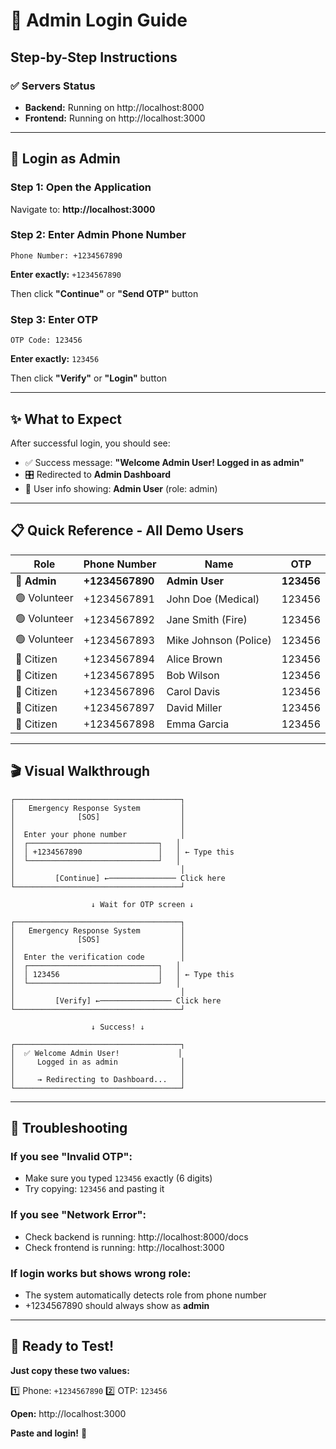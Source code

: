 # 🔐 Admin Login Guide

## Step-by-Step Instructions

### ✅ Servers Status
- **Backend:** Running on http://localhost:8000
- **Frontend:** Running on http://localhost:3000

---

## 🎯 Login as Admin

### Step 1: Open the Application
Navigate to: **http://localhost:3000**

### Step 2: Enter Admin Phone Number
```
Phone Number: +1234567890
```
**Enter exactly:** `+1234567890`

Then click **"Continue"** or **"Send OTP"** button

### Step 3: Enter OTP
```
OTP Code: 123456
```
**Enter exactly:** `123456`

Then click **"Verify"** or **"Login"** button

---

## ✨ What to Expect

After successful login, you should see:
- ✅ Success message: **"Welcome Admin User! Logged in as admin"**
- 🎛️ Redirected to **Admin Dashboard**
- 👤 User info showing: **Admin User** (role: admin)

---

## 📋 Quick Reference - All Demo Users

| Role | Phone Number | Name | OTP |
|------|-------------|------|-----|
| 🔴 **Admin** | **+1234567890** | **Admin User** | **123456** |
| 🟢 Volunteer | +1234567891 | John Doe (Medical) | 123456 |
| 🟢 Volunteer | +1234567892 | Jane Smith (Fire) | 123456 |
| 🟢 Volunteer | +1234567893 | Mike Johnson (Police) | 123456 |
| 🔵 Citizen | +1234567894 | Alice Brown | 123456 |
| 🔵 Citizen | +1234567895 | Bob Wilson | 123456 |
| 🔵 Citizen | +1234567896 | Carol Davis | 123456 |
| 🔵 Citizen | +1234567897 | David Miller | 123456 |
| 🔵 Citizen | +1234567898 | Emma Garcia | 123456 |

---

## 🎬 Visual Walkthrough

```
┌─────────────────────────────────────┐
│   Emergency Response System         │
│              [SOS]                  │
│                                     │
│  Enter your phone number            │
│  ┌─────────────────────────────┐   │
│  │ +1234567890                 │   │ ← Type this
│  └─────────────────────────────┘   │
│                                     │
│         [Continue] ←─────────────── Click here
└─────────────────────────────────────┘

                  ↓ Wait for OTP screen ↓

┌─────────────────────────────────────┐
│   Emergency Response System         │
│              [SOS]                  │
│                                     │
│  Enter the verification code        │
│  ┌─────────────────────────────┐   │
│  │ 123456                      │   │ ← Type this
│  └─────────────────────────────┘   │
│                                     │
│         [Verify] ←──────────────── Click here
└─────────────────────────────────────┘

                  ↓ Success! ↓

┌─────────────────────────────────────┐
│  ✅ Welcome Admin User!             │
│     Logged in as admin              │
│                                     │
│     → Redirecting to Dashboard...   │
└─────────────────────────────────────┘
```

---

## 🐛 Troubleshooting

### If you see "Invalid OTP":
- Make sure you typed `123456` exactly (6 digits)
- Try copying: `123456` and pasting it

### If you see "Network Error":
- Check backend is running: http://localhost:8000/docs
- Check frontend is running: http://localhost:3000

### If login works but shows wrong role:
- The system automatically detects role from phone number
- +1234567890 should always show as **admin**

---

## 🎯 Ready to Test!

**Just copy these two values:**

1️⃣ Phone: `+1234567890`
2️⃣ OTP: `123456`

**Open:** http://localhost:3000

**Paste and login!** 🚀
